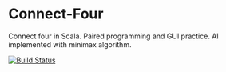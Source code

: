 # Connect-Four
Connect four in Scala. Paired programming and GUI practice.
AI implemented with minimax algorithm. 

[![Build Status](https://travis-ci.org/BBK-SDP-2015-kokamo01/Pair.svg?branch=master)](https://travis-ci.org/BBK-SDP-2015-kokamo01/Pair)
